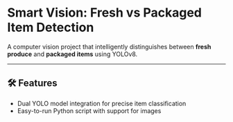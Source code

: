 # Smart Vision: Fresh vs Packaged Item Detection

A computer vision project that intelligently distinguishes between **fresh produce** and **packaged items** using YOLOv8.

---

## 🛠️ Features

- Dual YOLO model integration for precise item classification
- Easy-to-run Python script with support for images 




